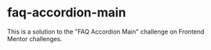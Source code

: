 # faq-accordion-main
  This is a solution to the "FAQ Accordion Main" challenge on Frontend Mentor challenges.
